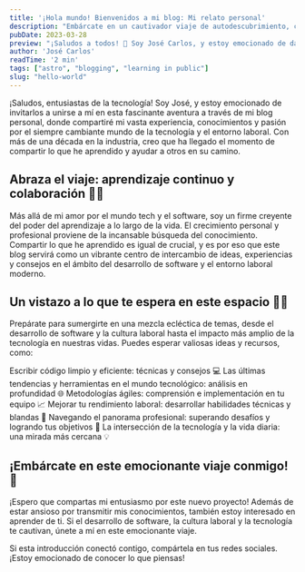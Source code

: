 ```yaml
---
title: '¡Hola mundo! Bienvenidos a mi blog: Mi relato personal'
description: "Embárcate en un cautivador viaje de autodescubrimiento, crecimiento personal y aventuras inolvidables."
pubDate: 2023-03-28
preview: "¡Saludos a todos! 👋 Soy José Carlos, y estoy emocionado de darles la bienvenida a mi blog"
author: 'José Carlos'
readTime: '2 min'
tags: ["astro", "blogging", "learning in public"]
slug: "hello-world"
---
```


¡Saludos, entusiastas de la tecnología! Soy José, y estoy emocionado de invitarlos a unirse a mí en esta fascinante aventura a través de mi blog personal, donde compartiré mi vasta experiencia, conocimientos y pasión por el siempre cambiante mundo de la tecnología y el entorno laboral. Con más de una década en la industria, creo que ha llegado el momento de compartir lo que he aprendido y ayudar a otros en su camino.

## Abraza el viaje: aprendizaje continuo y colaboración 🌱🤝

Más allá de mi amor por el mundo tech y el software, soy un firme creyente del poder del aprendizaje a lo largo de la vida. El crecimiento personal y profesional proviene de la incansable búsqueda del conocimiento. Compartir lo que he aprendido es igual de crucial, y es por eso que este blog servirá como un vibrante centro de intercambio de ideas, experiencias y consejos en el ámbito del desarrollo de software y el entorno laboral moderno.

## Un vistazo a lo que te espera en este espacio 🌟🎁

Prepárate para sumergirte en una mezcla ecléctica de temas, desde el desarrollo de software y la cultura laboral hasta el impacto más amplio de la tecnología en nuestras vidas. Puedes esperar valiosas ideas y recursos, como:

Escribir código limpio y eficiente: técnicas y consejos 💻
Las últimas tendencias y herramientas en el mundo tecnológico: análisis en profundidad 🌐
Metodologías ágiles: comprensión e implementación en tu equipo 📈
Mejorar tu rendimiento laboral: desarrollar habilidades técnicas y blandas 🚀
Navegando el panorama profesional: superando desafíos y logrando tus objetivos 🎯
La intersección de la tecnología y la vida diaria: una mirada más cercana 💡

## ¡Embárcate en este emocionante viaje conmigo! 🌊

¡Espero que compartas mi entusiasmo por este nuevo proyecto! Además de estar ansioso por transmitir mis conocimientos, también estoy interesado en aprender de ti. Si el desarrollo de software, la cultura laboral y la tecnología te cautivan, únete a mí en este emocionante viaje.

Si esta introducción conectó contigo, compártela en tus redes sociales. ¡Estoy emocionado de conocer lo que piensas!